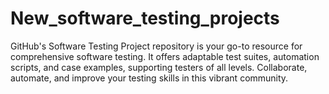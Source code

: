 # New_software_testing_projects
GitHub's Software Testing Project repository is your go-to resource for comprehensive software testing. It offers adaptable test suites, automation scripts, and case examples, supporting testers of all levels. Collaborate, automate, and improve your testing skills in this vibrant community.
